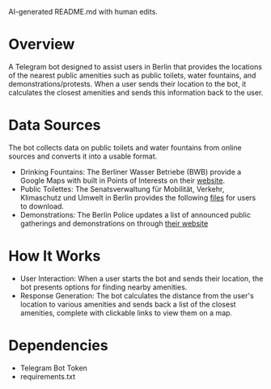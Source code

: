AI-generated README.md with human edits.


# Overview
A Telegram bot designed to assist users in Berlin that provides the locations of the nearest public amenities such as public toilets, water fountains, and demonstrations/protests. When a user sends their location to the bot, it calculates the closest amenities and sends this information back to the user.

# Data Sources
The bot collects data on public toilets and water fountains from online sources and converts it into a usable format.
  - Drinking Fountains: The Berliner Wasser Betriebe (BWB) provide a Google Maps with built in Points of Interests on their [website](https://www.bwb.de/de/trinkbrunnen.php).
  - Public Toilettes: The Senatsverwaltung für Mobilität, Verkehr, Klimaschutz und Umwelt in Berlin provides the following 
[files](https://www.berlin.de/sen/uvk/mobilitaet-und-verkehr/infrastruktur/oeffentliche-toiletten/download/) for users to download.
  - Demonstrations: The Berlin Police updates a list of announced public gatherings and demonstrations on through [their website](https://www.berlin.de/polizei/service/versammlungsbehoerde/versammlungen-aufzuege/) 

# How It Works
- User Interaction: When a user starts the bot and sends their location, the bot presents options for finding nearby amenities.
- Response Generation: The bot calculates the distance from the user's location to various amenities and sends back a list of the closest amenities, complete with clickable links to view them on a map.

# Dependencies
- Telegram Bot Token
- requirements.txt

